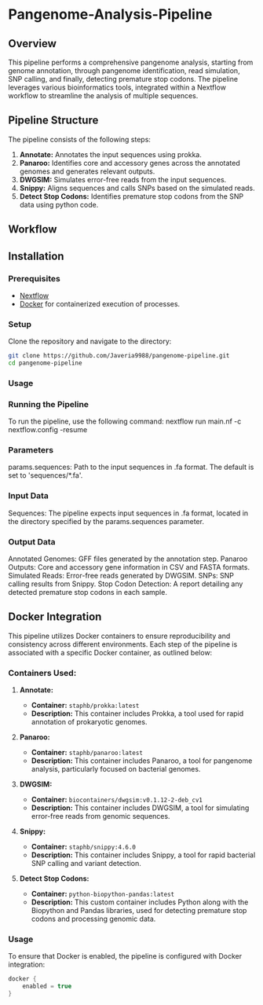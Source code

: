 # Pangenome-Analysis-Pipeline

## Overview
This pipeline performs a comprehensive pangenome analysis, starting from genome annotation, through pangenome identification, read simulation, SNP calling, and finally, detecting premature stop codons. The pipeline leverages various bioinformatics tools, integrated within a Nextflow workflow to streamline the analysis of multiple sequences.

## Pipeline Structure
The pipeline consists of the following steps:

1. **Annotate:** Annotates the input sequences using prokka.
2. **Panaroo:** Identifies core and accessory genes across the annotated genomes and generates relevant outputs.
3. **DWGSIM:** Simulates error-free reads from the input sequences.
4. **Snippy:** Aligns sequences and calls SNPs based on the simulated reads.
5. **Detect Stop Codons:** Identifies premature stop codons from the SNP data using python code.

## Workflow


## Installation

### Prerequisites
- [Nextflow](https://www.nextflow.io/)
- [Docker](https://www.docker.com/) for containerized execution of processes.

### Setup
Clone the repository and navigate to the directory:
```bash
git clone https://github.com/Javeria9988/pangenome-pipeline.git
cd pangenome-pipeline
```
### Usage
### Running the Pipeline
To run the pipeline, use the following command:
nextflow run main.nf -c nextflow.config -resume

### Parameters
params.sequences: Path to the input sequences in .fa format. The default is set to 'sequences/*.fa'.

### Input Data
Sequences: The pipeline expects input sequences in .fa format, located in the directory specified by the params.sequences parameter.

### Output Data
Annotated Genomes: GFF files generated by the annotation step.
Panaroo Outputs: Core and accessory gene information in CSV and FASTA formats.
Simulated Reads: Error-free reads generated by DWGSIM.
SNPs: SNP calling results from Snippy.
Stop Codon Detection: A report detailing any detected premature stop codons in each sample.

## Docker Integration
This pipeline utilizes Docker containers to ensure reproducibility and consistency across different environments. Each step of the pipeline is associated with a specific Docker container, as outlined below:

### Containers Used:

1. **Annotate:**
   - **Container:** `staphb/prokka:latest`
   - **Description:** This container includes Prokka, a tool used for rapid annotation of prokaryotic genomes.

2. **Panaroo:**
   - **Container:** `staphb/panaroo:latest`
   - **Description:** This container includes Panaroo, a tool for pangenome analysis, particularly focused on bacterial genomes.

3. **DWGSIM:**
   - **Container:** `biocontainers/dwgsim:v0.1.12-2-deb_cv1`
   - **Description:** This container includes DWGSIM, a tool for simulating error-free reads from genomic sequences.

4. **Snippy:**
   - **Container:** `staphb/snippy:4.6.0`
   - **Description:** This container includes Snippy, a tool for rapid bacterial SNP calling and variant detection.

5. **Detect Stop Codons:**
   - **Container:** `python-biopython-pandas:latest`
   - **Description:** This custom container includes Python along with the Biopython and Pandas libraries, used for detecting premature stop codons and processing genomic data.

### Usage
To ensure that Docker is enabled, the pipeline is configured with Docker integration:

```groovy
docker {
    enabled = true
}
